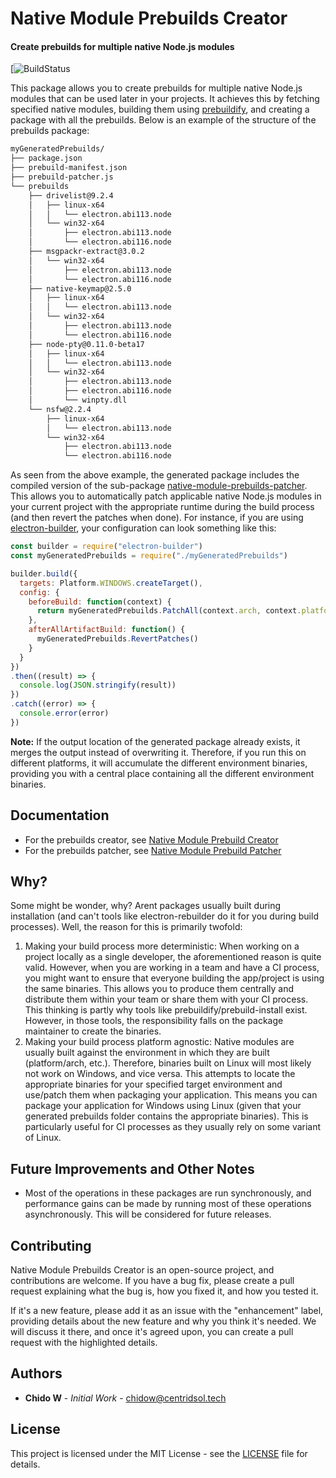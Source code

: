 # Native Module Prebuilds Creator
#### Create prebuilds for multiple native Node.js modules

[![BuildStatus](https://gitlab.example.com/centridpub/native-module-prebuilds-creator/badges/master/pipeline.svg?ignore_skipped=true)

This package allows you to create prebuilds for multiple native Node.js modules that can be used later in your projects. It achieves this by fetching specified native modules, building them using [prebuildify](https://github.com/prebuild/prebuildify), and creating a package with all the prebuilds. Below is an example of the structure of the prebuilds package:

```bash
myGeneratedPrebuilds/
├── package.json
├── prebuild-manifest.json
├── prebuild-patcher.js
└── prebuilds
    ├── drivelist@9.2.4
    │   ├── linux-x64
    │   │   └── electron.abi113.node
    │   └── win32-x64
    │       ├── electron.abi113.node
    │       └── electron.abi116.node
    ├── msgpackr-extract@3.0.2
    │   └── win32-x64
    │       ├── electron.abi113.node
    │       └── electron.abi116.node
    ├── native-keymap@2.5.0
    │   ├── linux-x64
    │   │   └── electron.abi113.node
    │   └── win32-x64
    │       ├── electron.abi113.node
    │       └── electron.abi116.node
    ├── node-pty@0.11.0-beta17
    │   ├── linux-x64
    │   │   └── electron.abi113.node
    │   └── win32-x64
    │       ├── electron.abi113.node
    │       ├── electron.abi116.node
    │       └── winpty.dll
    └── nsfw@2.2.4
        ├── linux-x64
        │   └── electron.abi113.node
        └── win32-x64
            ├── electron.abi113.node
            └── electron.abi116.node
```

As seen from the above example, the generated package includes the compiled version of the sub-package [native-module-prebuilds-patcher](https://gitlab.com/centridpub/native-module-prebuilds-creator/-/tree/master/packages/native-modules-prebuilds-patcher). This allows you to automatically patch applicable native Node.js modules in your current project with the appropriate runtime during the build process (and then revert the patches when done). For instance, if you are using [electron-builder](https://github.com/electron-userland/electron-builder), your configuration can look something like this:

```javascript
const builder = require("electron-builder")
const myGeneratedPrebuilds = require("./myGeneratedPrebuilds")

builder.build({
  targets: Platform.WINDOWS.createTarget(),
  config: {
    beforeBuild: function(context) {
      return myGeneratedPrebuilds.PatchAll(context.arch, context.platform.nodeName, `electron@${context.electronVersion}`)
    },
    afterAllArtifactBuild: function() {
      myGeneratedPrebuilds.RevertPatches()
    }
  }
})
.then((result) => {
  console.log(JSON.stringify(result))
})
.catch((error) => {
  console.error(error)
})
```

**Note:** If the output location of the generated package already exists, it merges the output instead of overwriting it. Therefore, if you run this on different platforms, it will accumulate the different environment binaries, providing you with a central place containing all the different environment binaries.

## Documentation

* For the prebuilds creator, see [Native Module Prebuild Creator](https://gitlab.com/centridpub/native-module-prebuilds-creator/-/tree/master/packages/native-modules-prebuilds-creator)
* For the prebuilds patcher, see [Native Module Prebuild Patcher](https://gitlab.com/centridpub/native-module-prebuilds-creator/-/tree/master/packages/native-modules-prebuilds-patcher)

## Why?

Some might be wonder, why? Arent packages usually built during installation (and can't tools like electron-rebuilder do it for you during build processes). Well, the reason for this is primarily twofold:

1. Making your build process more deterministic: When working on a project locally as a single developer, the aforementioned reason is quite valid. However, when you are working in a team and have a CI process, you might want to ensure that everyone building the app/project is using the same binaries. This allows you to produce them centrally and distribute them within your team or share them with your CI process. This thinking is partly why tools like prebuildify/prebuild-install exist. However, in those tools, the responsibility falls on the package maintainer to create the binaries.
2. Making your build process platform agnostic: Native modules are usually built against the environment in which they are built (platform/arch, etc.). Therefore, binaries built on Linux will most likely not work on Windows, and vice versa. This  attempts to locate the appropriate binaries for your specified target environment and use/patch them when packaging your application. This means you can package your application for Windows using Linux (given that your generated prebuilds folder contains the appropriate binaries). This is particularly useful for CI processes as they usually rely on some variant of Linux.

## Future Improvements and Other Notes

* Most of the operations in these packages are run synchronously, and performance gains can be made by running most of these operations asynchronously. This will be considered for future releases.

## Contributing

Native Module Prebuilds Creator is an open-source project, and contributions are welcome. If you have a bug fix, please create a pull request explaining what the bug is, how you fixed it, and how you tested it.

If it's a new feature, please add it as an issue with the "enhancement" label, providing details about the new feature and why you think it's needed. We will discuss it there, and once it's agreed upon, you can create a pull request with the highlighted details.

## Authors

* **Chido W**  - *Initial Work* - [chidow@centridsol.tech](mailto:chidow@centridsol.tech) 
  
## License

This project is licensed under the MIT License - see the [LICENSE](LICENSE) file for details.